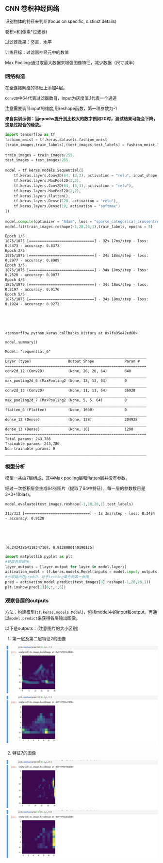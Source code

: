 ## CNN 卷积神经网络

识别物体的特征来判断(focus on specific, distinct details)

卷积=和(像素\*过滤器)

过滤器效果：竖直，水平

训练目标：过滤器神经元中的数值

Max Pooling:通过取最大数据来增强图像特征，减少数据（尺寸减半）

### 网络构造

在全连接网络的基础上添加4层。

`Conv2D`中64代表过滤器数目，input为灰度值,1代表一个通道

注意需要调节input的维度,用reshape函数，第一项参数为-1

**来自实训示例：当epochs提升到比较大的数字例如20时，测试结果可能会下降，这是过拟合的缘故。**


```python
import tensorflow as tf
fashion_mnist = tf.keras.datasets.fashion_mnist
(train_images,train_labels),(test_images,test_labels) = fashion_mnist.load_data()

train_images = train_images/255.
test_images = test_images/255.

model = tf.keras.models.Sequential([
    tf.keras.layers.Conv2D(64, (3,3), activation = "relu", input_shape = (28,28, 1)),
    tf.keras.layers.MaxPool2D(2,2),
    tf.keras.layers.Conv2D(64, (3,3), activation = "relu"),
    tf.keras.layers.MaxPool2D(2,2),
    tf.keras.layers.Flatten(),
    tf.keras.layers.Dense(128, activation = "relu"),
    tf.keras.layers.Dense(10, activation = "softmax")
])

model.compile(optimizer = "Adam", loss = "sparse_categorical_crossentropy", metrics = ['accuracy'])
model.fit(train_images.reshape(-1,28,28,1),train_labels, epochs = 5)
```

    Epoch 1/5
    1875/1875 [==============================] - 32s 17ms/step - loss: 0.4473 - accuracy: 0.8373
    Epoch 2/5
    1875/1875 [==============================] - 34s 18ms/step - loss: 0.2977 - accuracy: 0.8909
    Epoch 3/5
    1875/1875 [==============================] - 34s 18ms/step - loss: 0.2520 - accuracy: 0.9077
    Epoch 4/5
    1875/1875 [==============================] - 34s 18ms/step - loss: 0.2197 - accuracy: 0.9176
    Epoch 5/5
    1875/1875 [==============================] - 34s 18ms/step - loss: 0.1924 - accuracy: 0.9272





    <tensorflow.python.keras.callbacks.History at 0x7fa05e42ed60>




```python
model.summary()
```

    Model: "sequential_6"
    _________________________________________________________________
    Layer (type)                 Output Shape              Param #   
    =================================================================
    conv2d_12 (Conv2D)           (None, 26, 26, 64)        640       
    _________________________________________________________________
    max_pooling2d_6 (MaxPooling2 (None, 13, 13, 64)        0         
    _________________________________________________________________
    conv2d_13 (Conv2D)           (None, 11, 11, 64)        36928     
    _________________________________________________________________
    max_pooling2d_7 (MaxPooling2 (None, 5, 5, 64)          0         
    _________________________________________________________________
    flatten_6 (Flatten)          (None, 1600)              0         
    _________________________________________________________________
    dense_12 (Dense)             (None, 128)               204928    
    _________________________________________________________________
    dense_13 (Dense)             (None, 10)                1290      
    =================================================================
    Total params: 243,786
    Trainable params: 243,786
    Non-trainable params: 0
    _________________________________________________________________


### 模型分析

模型一共由7层组成，其中Max pooling层和flatten层并没有参数。

经过一次卷积层会生成64张图片（提取了64中特征），每一层的参数数目是3\*3+1(bias)。


```python
model.evaluate(test_images.reshape(-1,28,28,1),test_labels)
```

    313/313 [==============================] - 1s 3ms/step - loss: 0.2424 - accuracy: 0.9128





    [0.24242854118347168, 0.9128000140190125]




```python
import matplotlib.pyplot as plt
#获取各层输出
layer_outputs = [layer.output for layer in model.layers]
activation_model = tf.keras.models.Model(inputs = model.input, outputs = layer_outputs)
#七层输出在pred中，对于testing集合的第一张图
pred = activation_model.predict(test_images[0].reshape(-1,28,28,1))
plt.imshow(pred[1][0,:,:,6])
```

### 观察各层的outputs

方法：构建模型(`tf.keras.models.Model`)，包括model中的input和output。再通过`model.predict`来获得各层输出图像。

以下是outputs：(注意图片的大小区别)

1. 第一层及第二层特征2的图像

![c3p1_1](https://github.com/MinxuanQin/pics/blob/master/tensorflow_prac/c3p1_1.png)
![c3p2_1](https://github.com/MinxuanQin/pics/blob/master/tensorflow_prac/c3p2_1.png)

2. 特征7的图像

![c3p3_2](https://github.com/MinxuanQin/pics/blob/master/tensorflow_prac/c3p3_2.png)
![c3p4_2](https://github.com/MinxuanQin/pics/blob/master/tensorflow_prac/c3p4_2.png)

